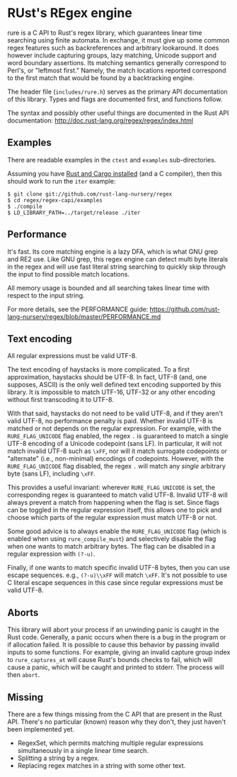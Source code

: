 RUst's REgex engine
===================
rure is a C API to Rust's regex library, which guarantees linear time
searching using finite automata. In exchange, it must give up some common
regex features such as backreferences and arbitrary lookaround. It does
however include capturing groups, lazy matching, Unicode support and word
boundary assertions. Its matching semantics generally correspond to Perl's,
or "leftmost first." Namely, the match locations reported correspond to the
first match that would be found by a backtracking engine.

The header file (`includes/rure.h`) serves as the primary API documentation of
this library. Types and flags are documented first, and functions follow.

The syntax and possibly other useful things are documented in the Rust
API documentation: http://doc.rust-lang.org/regex/regex/index.html


Examples
--------
There are readable examples in the `ctest` and `examples` sub-directories.

Assuming you have
[Rust and Cargo installed](https://www.rust-lang.org/downloads.html)
(and a C compiler), then this should work to run the `iter` example:

```
$ git clone git://github.com/rust-lang-nursery/regex
$ cd regex/regex-capi/examples
$ ./compile
$ LD_LIBRARY_PATH=../target/release ./iter
```


Performance
-----------
It's fast. Its core matching engine is a lazy DFA, which is what GNU grep
and RE2 use. Like GNU grep, this regex engine can detect multi byte literals
in the regex and will use fast literal string searching to quickly skip
through the input to find possible match locations.

All memory usage is bounded and all searching takes linear time with respect
to the input string.

For more details, see the PERFORMANCE guide:
https://github.com/rust-lang-nursery/regex/blob/master/PERFORMANCE.md


Text encoding
-------------
All regular expressions must be valid UTF-8.

The text encoding of haystacks is more complicated. To a first
approximation, haystacks should be UTF-8. In fact, UTF-8 (and, one
supposes, ASCII) is the only well defined text encoding supported by this
library. It is impossible to match UTF-16, UTF-32 or any other encoding
without first transcoding it to UTF-8.

With that said, haystacks do not need to be valid UTF-8, and if they aren't
valid UTF-8, no performance penalty is paid. Whether invalid UTF-8 is
matched or not depends on the regular expression. For example, with the
`RURE_FLAG_UNICODE` flag enabled, the regex `.` is guaranteed to match a
single UTF-8 encoding of a Unicode codepoint (sans LF). In particular,
it will not match invalid UTF-8 such as `\xFF`, nor will it match surrogate
codepoints or "alternate" (i.e., non-minimal) encodings of codepoints.
However, with the `RURE_FLAG_UNICODE` flag disabled, the regex `.` will match
any *single* arbitrary byte (sans LF), including `\xFF`.

This provides a useful invariant: wherever `RURE_FLAG_UNICODE` is set, the
corresponding regex is guaranteed to match valid UTF-8. Invalid UTF-8 will
always prevent a match from happening when the flag is set. Since flags can be
toggled in the regular expression itself, this allows one to pick and choose
which parts of the regular expression must match UTF-8 or not.

Some good advice is to always enable the `RURE_FLAG_UNICODE` flag (which is
enabled when using `rure_compile_must`) and selectively disable the flag when
one wants to match arbitrary bytes. The flag can be disabled in a regular
expression with `(?-u)`.

Finally, if one wants to match specific invalid UTF-8 bytes, then you can
use escape sequences. e.g., `(?-u)\\xFF` will match `\xFF`. It's not
possible to use C literal escape sequences in this case since regular
expressions must be valid UTF-8.


Aborts
------
This library will abort your process if an unwinding panic is caught in the
Rust code. Generally, a panic occurs when there is a bug in the program or
if allocation failed. It is possible to cause this behavior by passing
invalid inputs to some functions. For example, giving an invalid capture
group index to `rure_captures_at` will cause Rust's bounds checks to fail,
which will cause a panic, which will be caught and printed to stderr. The
process will then `abort`.


Missing
-------
There are a few things missing from the C API that are present in the Rust API.
There's no particular (known) reason why they don't, they just haven't been
implemented yet.

* RegexSet, which permits matching multiple regular expressions simultaneously
  in a single linear time search.
* Splitting a string by a regex.
* Replacing regex matches in a string with some other text.
